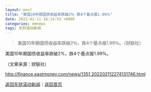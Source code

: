 ```yaml
---
layout: post
title: "美国10年期国债收益率跌破2％ 跌4个基点报1.99％"
date: 2022-02-11 16:14:53 +0800
categories: emnews
tags: 东财滚动新闻
---
```

> 美国10年期国债收益率跌破2％，跌4个基点报1.99％。（财联社）

<p>美国10年期国债收益率跌破2%，跌4个基点报1.99%。</p><p class="em_media">（文章来源：财联社）</p>

<http://finance.eastmoney.com/news/1351,202202112274131746.html>

[返回东财滚动新闻](//finews.withounder.com/emnews/)｜[返回首页](//finews.withounder.com/)